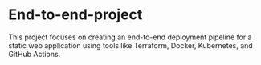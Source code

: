 # End-to-end-project
This project focuses on creating an end-to-end deployment pipeline for a static web application using tools like Terraform, Docker, Kubernetes, and GitHub Actions.
